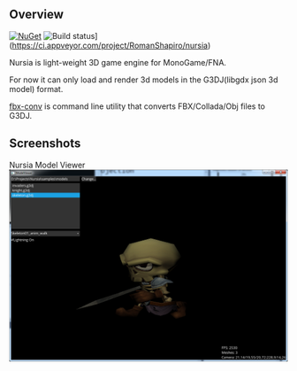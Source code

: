 ## Overview
[![NuGet](https://img.shields.io/nuget/v/Nursia.svg)](https://www.nuget.org/packages/Nursia/) ![Build status](https://ci.appveyor.com/api/projects/status/t8w5xwod4unaaqtd?svg=true)](https://ci.appveyor.com/project/RomanShapiro/nursia)

Nursia is light-weight 3D game engine for MonoGame/FNA.

For now it can only load and render 3d models in the G3DJ(libgdx json 3d model) format.

[fbx-conv](https://github.com/libgdx/fbx-conv) is command line utility that converts FBX/Collada/Obj files to G3DJ.

## Screenshots
Nursia Model Viewer
![](/screenshots/01-09-2019.png)
